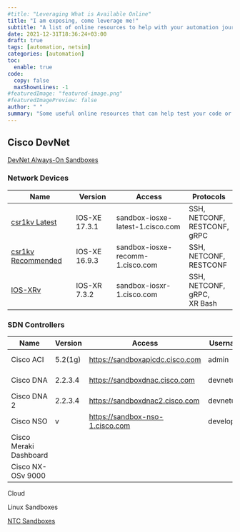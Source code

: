 ```yaml
---
#title: "Leveraging What is Available Online"
title: "I am exposing, come leverage me!"
subtitle: "A list of online resources to help with your automation journey"
date: 2021-12-31T18:36:24+03:00
draft: true
tags: [automation, netsim]
categories: [automation]
toc:
  enable: true
code:
  copy: false
  maxShownLines: -1
#featuredImage: "featured-image.png"
#featuredImagePreview: false
author: " "
summary: "Some useful online resources that can help test your code or experiment with various technologies during your automation journey."
---
```




## Cisco DevNet
[DevNet Always-On Sandboxes](https://devnetsandbox.cisco.com/RM/Topology)

### Network Devices
| Name | Version | Access | Protocols |
| - | - | - | - |
| [csr1kv Latest](https://devnetsandbox.cisco.com/RM/Diagram/Index/7b4d4209-a17c-4bc3-9b38-f15184e53a94?diagramType=Topology) | IOS-XE 17.3.1 | sandbox-iosxe-latest-1.cisco.com | SSH,<br> NETCONF,<br> RESTCONF,<br> gRPC |
| [csr1kv Recommended](https://devnetsandbox.cisco.com/RM/Diagram/Index/27d9747a-db48-4565-8d44-df318fce37ad?diagramType=Topology) | IOS-XE 16.9.3 | sandbox-iosxe-recomm-1.cisco.com | SSH,<br>NETCONF,<br>RESTCONF |
| [IOS-XRv](https://devnetsandbox.cisco.com/RM/Diagram/Index/e83cfd31-ade3-4e15-91d6-3118b867a0dd?diagramType=Topology) | IOS-XR 7.3.2 | sandbox-iosxr-1.cisco.com | SSH,<br>NETCONF,<br>gRPC,<br>XR Bash | 



### SDN Controllers
|Name|Version|Access| Username | Password | Details |
|---|---|---|---|---|---|
|Cisco ACI| 5.2(1g) | https://sandboxapicdc.cisco.com | admin | !v3G@!4@Y | [Lab Overview](https://devnetsandbox.cisco.com/RM/Diagram/Index/18a514e8-21d4-4c29-96b2-e3c16b1ee62e?diagramType=Topology) |
| Cisco DNA | 2.2.3.4 | https://sandboxdnac.cisco.com | devnetuser | Cisco123! | [Lab Overview](https://devnetsandbox.cisco.com/RM/Diagram/Index/c3c949dc-30af-498b-9d77-4f1c07d835f9?diagramType=Topology)
| Cisco DNA 2 | 2.2.3.4 | https://sandboxdnac2.cisco.com | devnetuser | Cisco123! | [Lab Overview](https://devnetsandbox.cisco.com/RM/Diagram/Index/471eb739-323e-4805-b2a6-d0ec813dc8fc?diagramType=Topology)
| Cisco NSO | v | https://sandbox-nso-1.cisco.com | developer | Services4Ever | [Lab Overview](https://devnetsandbox.cisco.com/RM/Diagram/Index/aa07cf66-b756-4424-99c1-4a93aa42c913?diagramType=Topology) |
| Cisco Meraki Dashboard | | | | |
| Cisco NX-OSv 9000 | | | | |



Cloud

Linux Sandboxes


[NTC Sandboxes](https://www.networktocode.com/nautobot/sandbox-environments/)